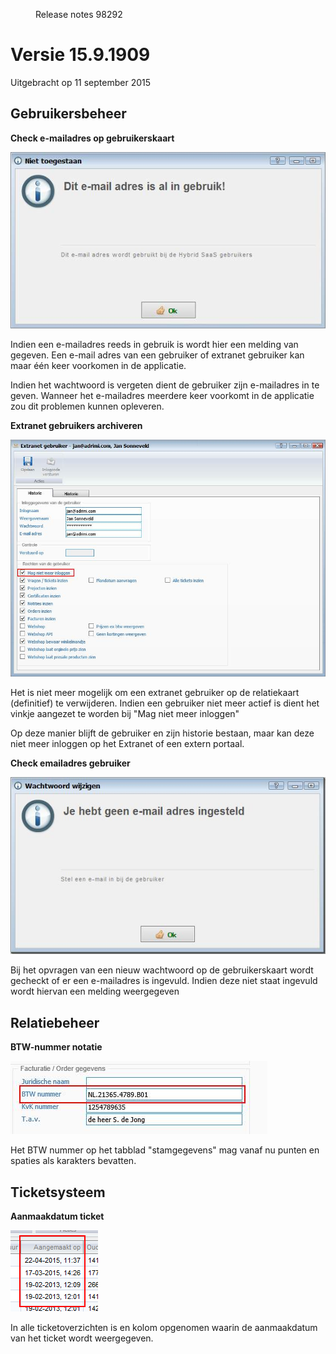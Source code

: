 <properties>
	<page>
		<title>Versie 15.9.1909</title>
	</page>
	<menu>
		<position>Release notes</position>
		<title>Versie 15.9.1909 (11-09-2015)</title>
		<sort>98292</sort>
	</menu>
</properties>


# Versie 15.9.1909 #

Uitgebracht op 11 september 2015


## Gebruikersbeheer ##

<div class="tag-update"></div>

**Check e-mailadres op gebruikerskaart**

![](images/e-mailadres_check.jpg)

Indien een e-mailadres reeds in gebruik is wordt hier een melding van gegeven. Een e-mail adres van een gebruiker of extranet gebruiker kan maar één keer voorkomen in de applicatie. 

Indien het wachtwoord is vergeten dient de gebruiker zijn e-mailadres in te geven. Wanneer het e-mailadres meerdere keer voorkomt in de applicatie zou dit problemen kunnen opleveren.


<div class="tag-fix"></div>

**Extranet gebruikers archiveren**


![](images/gebruiker_archiveren.jpg)

Het is niet meer mogelijk om een extranet gebruiker op de relatiekaart (definitief) te verwijderen. Indien een gebruiker niet meer actief is dient het vinkje aangezet te worden bij "Mag niet meer inloggen"

Op deze manier blijft de gebruiker en zijn historie bestaan, maar kan deze niet meer inloggen op het Extranet of een extern portaal.

<div class="tag-update"></div>

**Check emailadres gebruiker**

![](images/e-mailadres-niet-ingevuld.jpg)

Bij het opvragen van een nieuw wachtwoord op de gebruikerskaart wordt gecheckt of er een e-mailadres is ingevuld. Indien deze niet staat ingevuld wordt hiervan een melding weergegeven

## Relatiebeheer ##

<div class="tag-update"></div>



**BTW-nummer notatie**

![](images/btw_nummer.jpg)

Het BTW nummer op het tabblad "stamgegevens" mag vanaf nu punten en spaties als karakters bevatten.

## Ticketsysteem ##

<div class="tag-update"></div>

**Aanmaakdatum ticket**

![](images/aangemaakt_op.jpg)

In alle ticketoverzichten is en kolom opgenomen waarin de aanmaakdatum van het ticket wordt weergegeven.